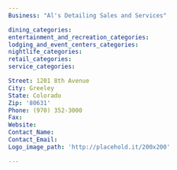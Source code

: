 ```yaml
---
Business: "Al's Detailing Sales and Services"

dining_categories:
entertainment_and_recreation_categories:
lodging_and_event_centers_categories:
nightlife_categories:
retail_categories:
service_categories:

Street: 1201 8th Avenue
City: Greeley
State: Colorado
Zip: '80631'
Phone: (970) 352-3000
Fax:
Website:
Contact_Name:
Contact_Email:
Logo_image_path: 'http://placehold.it/200x200'

---
```



